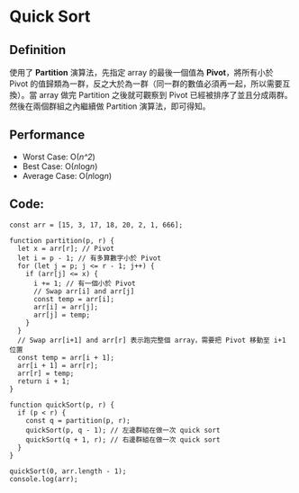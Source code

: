 Quick Sort
===

## Definition
使用了 **Partition** 演算法，先指定 array 的最後一個值為 **Pivot**，將所有小於 Pivot 的值歸類為一群，反之大於為一群（同一群的數值必須再一起，所以需要互換）。當 array 做完 Partition 之後就可觀察到 Pivot 已經被排序了並且分成兩群。然後在兩個群組之內繼續做 Partition 演算法，即可得知。

## Performance
* Worst Case: O(*n^2*)
* Best Case: O(*n*log*n*)
* Average Case: O(*n*log*n*)

## Code:
```
const arr = [15, 3, 17, 18, 20, 2, 1, 666];

function partition(p, r) {
  let x = arr[r]; // Pivot
  let i = p - 1; // 有多算數字小於 Pivot
  for (let j = p; j <= r - 1; j++) {
    if (arr[j] <= x) {
      i += 1; // 有一個小於 Pivot
      // Swap arr[i] and arr[j]
      const temp = arr[i];
      arr[i] = arr[j];
      arr[j] = temp;
    }
  }
  // Swap arr[i+1] and arr[r] 表示跑完整個 array，需要把 Pivot 移動至 i+1 位置
  const temp = arr[i + 1];
  arr[i + 1] = arr[r];
  arr[r] = temp;
  return i + 1;
}

function quickSort(p, r) {
  if (p < r) {
    const q = partition(p, r);
    quickSort(p, q - 1); // 左邊群組在做一次 quick sort
    quickSort(q + 1, r); // 右邊群組在做一次 quick sort
  }
}

quickSort(0, arr.length - 1);
console.log(arr);
```